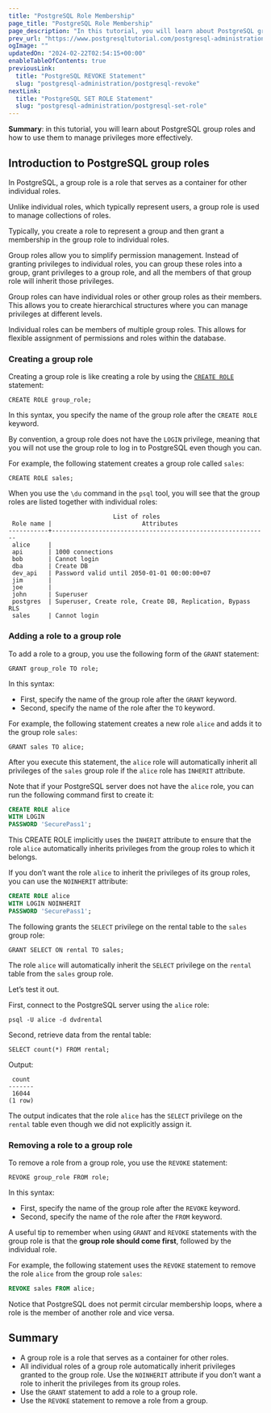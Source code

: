 ```yaml
---
title: "PostgreSQL Role Membership"
page_title: "PostgreSQL Role Membership"
page_description: "In this tutorial, you will learn about PostgreSQL group roles and how to use them to manage privileges more effectively."
prev_url: "https://www.postgresqltutorial.com/postgresql-administration/postgresql-role-membership/"
ogImage: ""
updatedOn: "2024-02-22T02:54:15+00:00"
enableTableOfContents: true
previousLink: 
  title: "PostgreSQL REVOKE Statement"
  slug: "postgresql-administration/postgresql-revoke"
nextLink: 
  title: "PostgreSQL SET ROLE Statement"
  slug: "postgresql-administration/postgresql-set-role"
---
```





**Summary**: in this tutorial, you will learn about PostgreSQL group roles and how to use them to manage privileges more effectively.


## Introduction to PostgreSQL group roles

In PostgreSQL, a group role is a role that serves as a container for other individual roles.

Unlike individual roles, which typically represent users, a group role is used to manage collections of roles.

Typically, you create a role to represent a group and then grant a membership in the group role to individual roles.

Group roles allow you to simplify permission management. Instead of granting privileges to individual roles, you can group these roles into a group, grant privileges to a group role, and all the members of that group role will inherit those privileges.

Group roles can have individual roles or other group roles as their members. This allows you to create hierarchical structures where you can manage privileges at different levels.

Individual roles can be members of multiple group roles. This allows for flexible assignment of permissions and roles within the database.


### Creating a group role

Creating a group role is like creating a role by using the [`CREATE ROLE`](postgresql-roles) statement:


```pgsqlsqlsql
CREATE ROLE group_role;
```
In this syntax, you specify the name of the group role after the `CREATE ROLE` keyword.

By convention, a group role does not have the `LOGIN` privilege, meaning that you will not use the group role to log in to PostgreSQL even though you can.

For example, the following statement creates a group role called `sales`:


```pgsql
CREATE ROLE sales;
```
When you use the `\du` command in the `psql` tool, you will see that the group roles are listed together with individual roles:


```shell
                             List of roles
 Role name |                         Attributes
-----------+------------------------------------------------------------
 alice     |
 api       | 1000 connections
 bob       | Cannot login
 dba       | Create DB
 dev_api   | Password valid until 2050-01-01 00:00:00+07
 jim       |
 joe       |
 john      | Superuser
 postgres  | Superuser, Create role, Create DB, Replication, Bypass RLS
 sales     | Cannot login
```

### Adding a role to a group role

To add a role to a group, you use the following form of the `GRANT` statement:


```pgsql
GRANT group_role TO role;
```
In this syntax:

* First, specify the name of the group role after the `GRANT` keyword.
* Second, specify the name of the role after the `TO` keyword.

For example, the following statement creates a new role `alice` and adds it to the group role `sales`:


```
GRANT sales TO alice;
```
After you execute this statement, the `alice` role will automatically inherit all privileges of the `sales` group role if the `alice` role has `INHERIT` attribute.

Note that if your PostgreSQL server does not have the `alice` role, you can run the following command first to create it:


```sql
CREATE ROLE alice 
WITH LOGIN 
PASSWORD 'SecurePass1';
```
This CREATE ROLE implicitly uses the `INHERIT` attribute to ensure that the role `alice` automatically inherits privileges from the group roles to which it belongs.

If you don’t want the role `alice` to inherit the privileges of its group roles, you can use the `NOINHERIT` attribute:


```sql
CREATE ROLE alice 
WITH LOGIN NOINHERIT 
PASSWORD 'SecurePass1';
```
The following grants the `SELECT` privilege on the rental table to the `sales` group role:


```
GRANT SELECT ON rental TO sales;
```
The role `alice` will automatically inherit the `SELECT` privilege on the `rental` table from the `sales` group role.

Let’s test it out.

First, connect to the PostgreSQL server using the `alice` role:


```
psql -U alice -d dvdrental
```
Second, retrieve data from the rental table:


```
SELECT count(*) FROM rental;
```
Output:


```
 count
-------
 16044
(1 row)
```
The output indicates that the role `alice` has the `SELECT` privilege on the `rental` table even though we did not explicitly assign it.


### Removing a role to a group role

To remove a role from a group role, you use the `REVOKE` statement:


```
REVOKE group_role FROM role;
```
In this syntax:

* First, specify the name of the group role after the `REVOKE` keyword.
* Second, specify the name of the role after the `FROM` keyword.

A useful tip to remember when using `GRANT` and `REVOKE` statements with the group role is that the **group role should come first**, followed by the individual role.

For example, the following statement uses the `REVOKE` statement to remove the role `alice` from the group role `sales`:


```sql
REVOKE sales FROM alice;
```
Notice that PostgreSQL does not permit circular membership loops, where a role is the member of another role and vice versa.


## Summary

* A group role is a role that serves as a container for other roles.
* All individual roles of a group role automatically inherit privileges granted to the group role. Use the `NOINHERIT` attribute if you don’t want a role to inherit the privileges from its group roles.
* Use the `GRANT` statement to add a role to a group role.
* Use the `REVOKE` statement to remove a role from a group.

